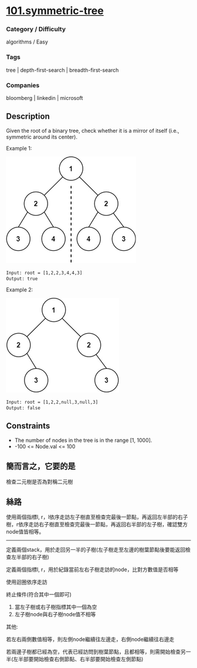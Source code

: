 # [101.symmetric-tree](https://leetcode.com/problems/symmetric-tree)

### Category / Difficulty
algorithms / Easy

### Tags
tree | depth-first-search | breadth-first-search
	 		
### Companies
bloomberg | linkedin | microsoft

## Description
Given the root of a binary tree, check whether it is a mirror of itself (i.e., symmetric around its center).

Example 1:

![image info](./img/101e1.jpg)
```
Input: root = [1,2,2,3,4,4,3]
Output: true
```

Example 2:

![image info](./img/101e2.jpg)
```
Input: root = [1,2,2,null,3,null,3]
Output: false
```

## Constraints
- The number of nodes in the tree is in the range [1, 1000].
- -100 <= Node.val <= 100

## 簡而言之，它要的是
檢查二元樹是否為對稱二元樹

## 絲路
使用兩個指標l, r，l依序走訪左子樹直至檢查完最後一節點，再返回左半部的右子樹，r依序走訪右子樹直至檢查完最後一節點，再返回右半部的左子樹，確認雙方node值皆相等。

---

定義兩個stack，用於走回另一半的子樹(左子樹走至左邊的樹葉節點後要能返回檢查左半部的右子樹)

定義兩個指標l, r，用於紀錄當前左右子樹走訪的node，比對方數值是否相等

使用迴圈依序走訪

終止條件(符合其中一個即可)
1. 當左子樹或右子樹指標其中一個為空
2. 左子樹node與右子樹node值不相等

其他:

若左右兩側數值相等，則左側node繼續往左邊走，右側node繼續往右邊走

若兩邊子樹都已經為空，代表已經訪問到樹葉節點，且都相等，則需開始檢查另一半(左半部要開始檢查右側節點、右半部要開始檢查左側節點)

